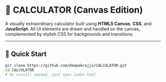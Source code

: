 

# 🎨 CALCULATOR (Canvas Edition)

A visually extraordinary calculator built using **HTML5 Canvas**, **CSS**, and **JavaScript**. All UI elements are drawn and handled on the canvas, complemented by stylish CSS for backgrounds and transitions.

---

## 🚀 Quick Start
 
```bash
git clone https://github.com/deepakrajjs/CALCULATOR.git
cd CALCULATOR
# No install needed, just open index.html 
